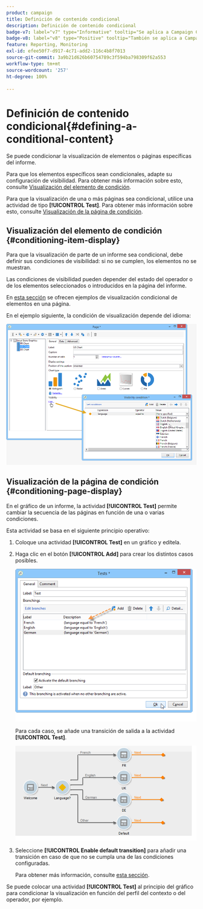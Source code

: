 ```yaml
---
product: campaign
title: Definición de contenido condicional
description: Definición de contenido condicional
badge-v7: label="v7" type="Informative" tooltip="Se aplica a Campaign Classic v7"
badge-v8: label="v8" type="Positive" tooltip="También se aplica a Campaign v8"
feature: Reporting, Monitoring
exl-id: efee50f7-d917-4c71-add2-116c4b8f7013
source-git-commit: 3a9b21d626b60754789c3f594ba798309f62a553
workflow-type: tm+mt
source-wordcount: '257'
ht-degree: 100%

---
```


# Definición de contenido condicional{#defining-a-conditional-content}



Se puede condicionar la visualización de elementos o páginas específicas del informe.

Para que los elementos específicos sean condicionales, adapte su configuración de visibilidad. Para obtener más información sobre esto, consulte [Visualización del elemento de condición](#conditioning-item-display).

Para que la visualización de una o más páginas sea condicional, utilice una actividad de tipo **[!UICONTROL Test]**. Para obtener más información sobre esto, consulte [Visualización de la página de condición](#conditioning-page-display).

## Visualización del elemento de condición {#conditioning-item-display}

Para que la visualización de parte de un informe sea condicional, debe definir sus condiciones de visibilidad: si no se cumplen, los elementos no se muestran.

Las condiciones de visibilidad pueden depender del estado del operador o de los elementos seleccionados o introducidos en la página del informe.

En [esta sección](../../web/using/form-rendering.md#defining-fields-conditional-display) se ofrecen ejemplos de visualización condicional de elementos en una página.

En el ejemplo siguiente, la condición de visualización depende del idioma:

![](assets/reporting_display_condition.png)

## Visualización de la página de condición {#conditioning-page-display}

En el gráfico de un informe, la actividad **[!UICONTROL Test]** permite cambiar la secuencia de las páginas en función de una o varias condiciones.

Esta actividad se basa en el siguiente principio operativo:

1. Coloque una actividad **[!UICONTROL Test]** en un gráfico y edítela.
1. Haga clic en el botón **[!UICONTROL Add]** para crear los distintos casos posibles.

   ![](assets/reporting_test_sample.png)

   Para cada caso, se añade una transición de salida a la actividad **[!UICONTROL Test]**.

   ![](assets/reporting_test_transitions.png)

1. Seleccione **[!UICONTROL Enable default transition]** para añadir una transición en caso de que no se cumpla una de las condiciones configuradas.

   Para obtener más información, consulte [esta sección](../../web/using/defining-web-forms-page-sequencing.md#conditional-page-display).

Se puede colocar una actividad **[!UICONTROL Test]** al principio del gráfico para condicionar la visualización en función del perfil del contexto o del operador, por ejemplo.
